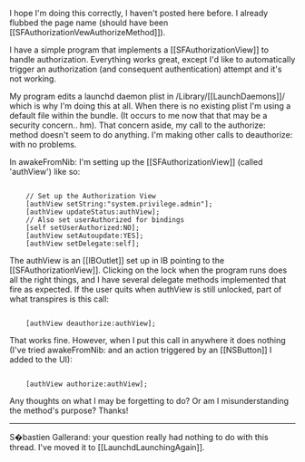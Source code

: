 
I hope I'm doing this correctly, I haven't posted here before.  I already flubbed the page name (should have been [[SFAuthorizationVewAuthorizeMethod]]).

I have a simple program that implements a [[SFAuthorizationView]] to handle authorization.  Everything works great, except I'd like to automatically trigger an authorization (and consequent authentication) attempt and it's not working.

My program edits a launchd daemon plist in /Library/[[LaunchDaemons]]/ which is why I'm doing this at all.  When there is no existing plist I'm using a default file within the bundle.  (It occurs to me now that that may be a security concern.. hm).  That concern aside, my call to the authorize: method doesn't seem to do anything.  I'm making other calls to deauthorize: with no problems.

In awakeFromNib: I'm setting up the [[SFAuthorizationView]] (called 'authView') like so:

<code>
	// Set up the Authorization View
	[authView setString:"system.privilege.admin"];
	[authView updateStatus:authView];
	// Also set userAuthorized for bindings
	[self setUserAuthorized:NO];
	[authView setAutoupdate:YES];
	[authView setDelegate:self];
</code>

The authView is an [[IBOutlet]] set up in IB pointing to the [[SFAuthorizationView]].  Clicking on the lock when the program runs does all the right things, and I have several delegate methods implemented that fire as expected.  If the user quits when authView is still unlocked, part of what transpires is this call:

<code>
	[authView deauthorize:authView];
</code>

That works fine.  However, when I put this call in anywhere it does nothing (I've tried awakeFromNib: and an action triggered by an [[NSButton]] I added to the UI):

<code>
	[authView authorize:authView];
</code>

Any thoughts on what I may be forgetting to do?  Or am I misunderstanding the method's purpose?
Thanks!

----
S�bastien Gallerand: your question really had nothing to do with this thread.  I've moved it to [[LaunchdLaunchingAgain]].